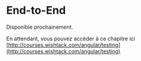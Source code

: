 # End-to-End

Disponible prochainement.

En attendant, vous pouvez accéder à ce chapitre ici [http://courses.wishtack.com/angular/testing](http://courses.wishtack.com/angular/testing)



